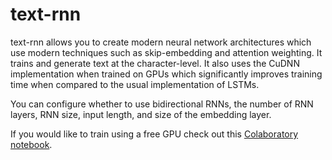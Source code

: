 # text-rnn

text-rnn allows you to create modern neural network architectures which use modern techniques such as skip-embedding and attention weighting. It trains and generate text at the character-level. It also uses the CuDNN implementation when trained on GPUs which significantly improves training time when compared to the usual implementation of LSTMs. 

You can configure whether to use bidirectional RNNs, the number of RNN layers, RNN size, input length, and size of the embedding layer. 

If you would like to train using a free GPU check out this [Colaboratory notebook](https://colab.research.google.com/github/demmojo/colabrnn/blob/master/colabRNN.ipynb).
